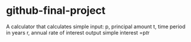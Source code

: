 # github-final-project
A calculator that calculates simple input:
  p, principal amount
  t, time period in years
  r, annual rate of interest
output
  simple interest =p*t*r
